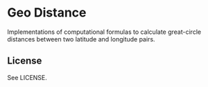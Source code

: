 # Geo Distance

Implementations of computational formulas to calculate great-circle distances
between two latitude and longitude pairs.

## License
See LICENSE.

